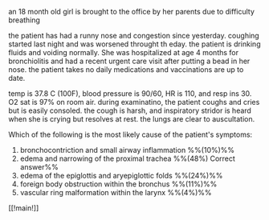 an 18 month old girl is brought to the office by her parents due to difficulty breathing

the patient has had a runny nose and congestion since yesterday. coughing started last night and was worsened throught th eday. the patient is drinking fluids and voiding normally. She was hospitalized at age 4 months for bronchiolitis and had a recent urgent care visit after putting a bead in her nose. the patient takes no daily medications and vaccinations are up to date. 

temp is 37.8 C (100F), blood pressure is 90/60, HR is 110, and resp ins 30. O2 sat is 97% on room air. during examinatino, the patient coughs and cries but is easily consoled. the cough is harsh, and inspiratory stridor is heard when she is crying but resolves at rest. the lungs are clear to auscultation. 

Which of the following is the most likely cause of the patient's symptoms: 

1. bronchocontriction and small airway inflammation %%(10%)%%
2. edema and narrowing of the proximal trachea %%(48%) Correct answer%%
3. edema of the epiglottis and aryepiglottic folds %%(24%)%%
4. foreign body obstruction within the bronchus %%(11%)%%
5. vascular ring malformation within the larynx %%(4%)%%

[[!main!]]

